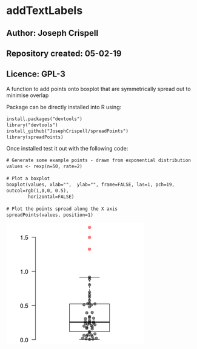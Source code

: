 # addTextLabels
## Author: Joseph Crispell
## Repository created: 05-02-19
## Licence: GPL-3
A function to add points onto boxplot that are symmetrically spread out to minimise overlap

Package can be directly installed into R using:
```
install.packages("devtools")
library("devtools")
install_github("JosephCrispell/spreadPoints")
library(spreadPoints)
```

Once installed test it out with the following code:
```
# Generate some example points - drawn from exponential distribution
values <- rexp(n=50, rate=2)
 
# Plot a boxplot
boxplot(values, xlab="",  ylab="", frame=FALSE, las=1, pch=19, outcol=rgb(1,0,0, 0.5),
        horizontal=FALSE)
        
# Plot the points spread along the X axis
spreadPoints(values, position=1)
```

![](Example.png)